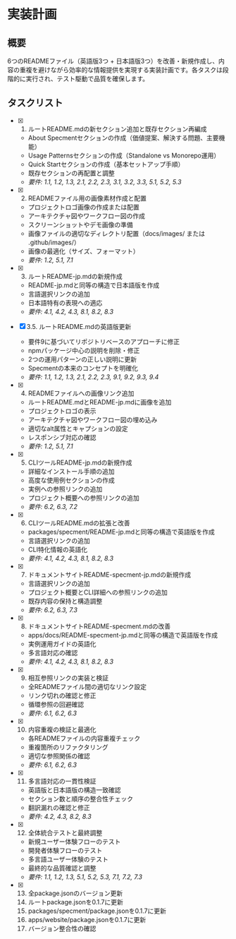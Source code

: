 # 実装計画

## 概要

6つのREADMEファイル（英語版3つ + 日本語版3つ）を改善・新規作成し、内容の重複を避けながら効率的な情報提供を実現する実装計画です。各タスクは段階的に実行され、テスト駆動で品質を確保します。

## タスクリスト

- [x] 1. ルートREADME.mdの新セクション追加と既存セクション再編成
  - About Specmentセクションの作成（価値提案、解決する問題、主要機能）
  - Usage Patternsセクションの作成（Standalone vs Monorepo運用）
  - Quick Startセクションの作成（基本セットアップ手順）
  - 既存セクションの再配置と調整
  - _要件: 1.1, 1.2, 1.3, 2.1, 2.2, 2.3, 3.1, 3.2, 3.3, 5.1, 5.2, 5.3_

- [x] 2. READMEファイル用の画像素材作成と配置
  - プロジェクトロゴ画像の作成または配置
  - アーキテクチャ図やワークフロー図の作成
  - スクリーンショットやデモ画像の準備
  - 画像ファイルの適切なディレクトリ配置（docs/images/ または .github/images/）
  - 画像の最適化（サイズ、フォーマット）
  - _要件: 1.2, 5.1, 7.1_

- [x] 3. ルートREADME-jp.mdの新規作成
  - README-jp.mdと同等の構造で日本語版を作成
  - 言語選択リンクの追加
  - 日本語特有の表現への適応
  - _要件: 4.1, 4.2, 4.3, 8.1, 8.2, 8.3_

- [x] 3.5. ルートREADME.mdの英語版更新
  - 要件9に基づいてリポジトリベースのアプローチに修正
  - npmパッケージ中心の説明を削除・修正
  - 2つの運用パターンの正しい説明に更新
  - Specmentの本来のコンセプトを明確化
  - _要件: 1.1, 1.2, 1.3, 2.1, 2.2, 2.3, 9.1, 9.2, 9.3, 9.4_

- [x] 4. READMEファイルへの画像リンク追加
  - ルートREADME.mdとREADME-jp.mdに画像を追加
  - プロジェクトロゴの表示
  - アーキテクチャ図やワークフロー図の埋め込み
  - 適切なalt属性とキャプションの設定
  - レスポンシブ対応の確認
  - _要件: 1.2, 5.1, 7.1_

- [x] 5. CLIツールREADME-jp.mdの新規作成
  - 詳細なインストール手順の追加
  - 高度な使用例セクションの作成
  - 実例への参照リンクの追加
  - プロジェクト概要への参照リンクの追加
  - _要件: 6.2, 6.3, 7.2_

- [x] 6. CLIツールREADME.mdの拡張と改善
  - packages/specment/README-jp.mdと同等の構造で英語版を作成
  - 言語選択リンクの追加
  - CLI特化情報の英語化
  - _要件: 4.1, 4.2, 4.3, 8.1, 8.2, 8.3_

- [x] 7. ドキュメントサイトREADME-specment-jp.mdの新規作成
  - 言語選択リンクの追加
  - プロジェクト概要とCLI詳細への参照リンクの追加
  - 既存内容の保持と構造調整
  - _要件: 6.2, 6.3, 7.3_

- [x] 8. ドキュメントサイトREADME-specment.mdの改善
  - apps/docs/README-specment-jp.mdと同等の構造で英語版を作成
  - 実例運用ガイドの英語化
  - 多言語対応の確認
  - _要件: 4.1, 4.2, 4.3, 8.1, 8.2, 8.3_

- [x] 9. 相互参照リンクの実装と検証
  - 全READMEファイル間の適切なリンク設定
  - リンク切れの確認と修正
  - 循環参照の回避確認
  - _要件: 6.1, 6.2, 6.3_

- [x] 10. 内容重複の検証と最適化
  - 各READMEファイルの内容重複チェック
  - 重複箇所のリファクタリング
  - 適切な参照関係の確認
  - _要件: 6.1, 6.2, 6.3_

- [x] 11. 多言語対応の一貫性検証
  - 英語版と日本語版の構造一致確認
  - セクション数と順序の整合性チェック
  - 翻訳漏れの確認と修正
  - _要件: 4.2, 4.3, 8.2, 8.3_

- [x] 12. 全体統合テストと最終調整
  - 新規ユーザー体験フローのテスト
  - 開発者体験フローのテスト
  - 多言語ユーザー体験のテスト
  - 最終的な品質確認と調整
  - _要件: 1.1, 1.2, 1.3, 5.1, 5.2, 5.3, 7.1, 7.2, 7.3_

- [x] 13. 全package.jsonのバージョン更新
  1. ルートpackage.jsonを0.1.7に更新
  2. packages/specment/package.jsonを0.1.7に更新
  3. apps/website/package.jsonを0.1.7に更新
  4. バージョン整合性の確認
